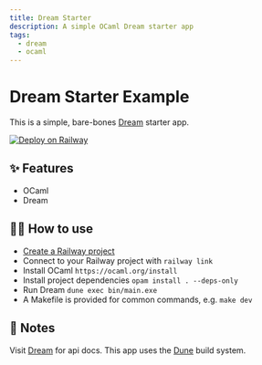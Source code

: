 ```yaml
---
title: Dream Starter
description: A simple OCaml Dream starter app
tags:
  - dream
  - ocaml
---
```


# Dream Starter Example

This is a simple, bare-bones [Dream](https://aantron.github.io/dream/) starter app. 

[![Deploy on Railway](https://railway.app/button.svg)](https://railway.app/template/mxESzS?referralCode=mT7-6r)

## ✨ Features

- OCaml
- Dream

## 💁‍♀️ How to use

- [Create a Railway project](https://railway.app/project?plugins=dream)
- Connect to your Railway project with `railway link`
- Install OCaml `https://ocaml.org/install`
- Install project dependencies `opam install . --deps-only`
- Run Dream `dune exec bin/main.exe`
- A Makefile is provided for common commands, e.g. `make dev`

## 📝 Notes

Visit [Dream](https://aantron.github.io/dream/) for api docs.
This app uses the [Dune](https://dune.build/) build system.